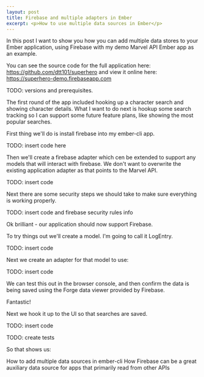```yaml
---
layout: post
title: Firebase and multiple adapters in Ember
excerpt: <p>How to use multiple data sources in Ember</p>
---
```

In this post I want to show you how you can add multiple data stores to your
Ember application, using Firebase with my demo Marvel API Ember app as an example.

You can see the source code for the full application here: https://github.com/dtt101/superhero
and view it online here: https://superhero-demo.firebaseapp.com

TODO: versions and prerequisites.

The first round of the app included hooking up a character search and showing
character details. What I want to do next is hookup some search tracking so I
can support some future feature plans, like showing the most popular searches.

First thing we'll do is install firebase into my ember-cli app.

TODO: insert code here

Then we'll create a firebase adapter which cen be extended to support any models
that will interact with firebase. We don't want to overwrite the existing application
adapter as that points to the Marvel API.

TODO: insert code

Next there are some security steps we should take to make sure everything is
working properly.

TODO: insert code and firebase security rules info

Ok brilliant - our application should now support Firebase.

To try things out we'll create a model. I'm going to call it LogEntry.

TODO: insert code

Next we create an adapter for that model to use:

TODO: insert code

We can test this out in the browser console, and then confirm the data is being
saved using the Forge data viewer provided by Firebase.

Fantastic!

Next we hook it up to the UI so that searches are saved.

TODO: insert code

TODO: create tests

So that shows us:

How to add multiple data sources in ember-cli
How Firebase can be a great auxiliary data source for apps that primarily read from other
APIs
